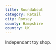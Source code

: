 ```yaml
---
title: Roundabout
category: Retail
city: Romsey
county: Hampshire
country: UK
---
```

Independant toy shop.
